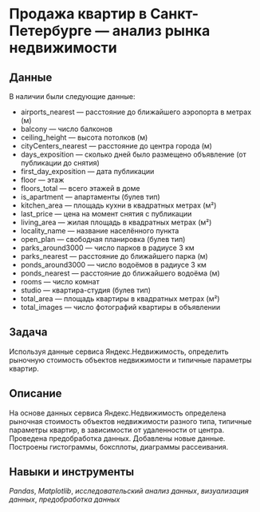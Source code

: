 # Продажа квартир в Санкт-Петербурге — анализ рынка недвижимости


## Данные

В наличии были следующие данные:
-    airports_nearest — расстояние до ближайшего аэропорта в метрах (м)
-    balcony — число балконов
-    ceiling_height — высота потолков (м)
-    cityCenters_nearest — расстояние до центра города (м)
-    days_exposition — сколько дней было размещено объявление (от публикации до снятия)
-    first_day_exposition — дата публикации
-    floor — этаж
-    floors_total — всего этажей в доме
-    is_apartment — апартаменты (булев тип)
-    kitchen_area — площадь кухни в квадратных метрах (м²)
-    last_price — цена на момент снятия с публикации
-    living_area — жилая площадь в квадратных метрах (м²)
-    locality_name — название населённого пункта
-    open_plan — свободная планировка (булев тип)
-    parks_around3000 — число парков в радиусе 3 км
-    parks_nearest — расстояние до ближайшего парка (м)
-    ponds_around3000 — число водоёмов в радиусе 3 км
-    ponds_nearest — расстояние до ближайшего водоёма (м)
-    rooms — число комнат
-    studio — квартира-студия (булев тип)
-    total_area — площадь квартиры в квадратных метрах (м²)
-    total_images — число фотографий квартиры в объявлении

## Задача

Используя данные сервиса Яндекс.Недвижимость, определить рыночную стоимость объектов недвижимости и типичные параметры квартир.  

## Описание

На основе данных сервиса Яндекс.Недвижимость определена рыночная стоимость объектов недвижимости разного типа, типичные параметры квартир, в зависимости от удаленности от центра. Проведена предобработка данных. Добавлены новые данные. Построены гистограммы, боксплоты, диаграммы рассеивания.

## Навыки и инструменты
*Pandas*, *Matplotlib*, *исследовательский анализ данных*, *визуализация данных*, *предобработка данных*
